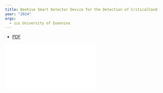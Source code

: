 ```yaml
---
title: Beehive Smart Detector Device for the Detection of CriticalConditions That Utilize Edge Device Computations and DeepLearning Inferences
year: "2024"
orgs:
  - 🇬🇷 University of Ioannina
---
```


- [PDF](img/sensors-24-05444-v3.pdf)


![](img/sensors-24-05444-v3.pdf)